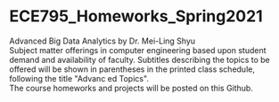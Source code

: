 # ECE795_Homeworks_Spring2021
Advanced Big Data Analytics by Dr. Mei-Ling Shyu  
Subject matter offerings in computer engineering based upon student demand and availability of faculty. Subtitles describing the topics to be offered will be shown in parentheses in the printed class schedule, following the title "Advanc ed Topics".  
The course homeworks and projects will be posted on this Github.  
